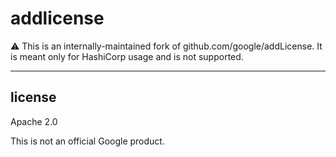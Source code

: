 # addlicense

:warning: This is an internally-maintained fork of github.com/google/addLicense.
It is meant only for HashiCorp usage and is not supported.

---

## license

Apache 2.0

This is not an official Google product.
